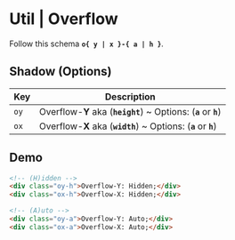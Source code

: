 # Util | **Overflow**

Follow this schema **`o{ y | x }-{ a | h }`**.

## **Shadow** (Options)

| Key                         | Description                                                       |
| --------------------------- | ----------------------------------------------------------------- |
| <code class="big">oy</code> | Overflow-**Y** aka (**`height`**) ~ Options: (**`a`** or **`h`**) |
| <code class="big">ox</code> | Overflow-**X** aka (**`width`**) ~ Options: (**`a`** or **`h`**)  |

## Demo

```html
<!-- (H)idden -->
<div class="oy-h">Overflow-Y: Hidden;</div>
<div class="ox-h">Overflow-X: Hidden;</div>

<!-- (A)uto -->
<div class="oy-a">Overflow-Y: Auto;</div>
<div class="ox-a">Overflow-X: Auto;</div>
```
